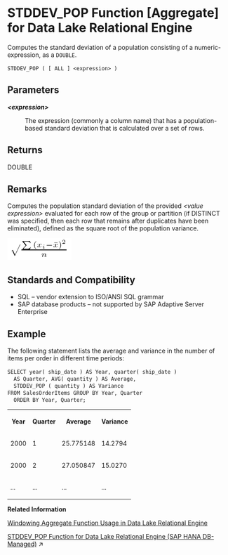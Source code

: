 <!-- loioa583f35984f21015b952ffc0a8c12597 -->

# STDDEV\_POP Function \[Aggregate\] for Data Lake Relational Engine

Computes the standard deviation of a population consisting of a numeric-expression, as a `DOUBLE`.



```
STDDEV_POP ( [ ALL ] <expression> )
```



<a name="loioa583f35984f21015b952ffc0a8c12597__STDDEV_POP_parm1"/>

## Parameters


<dl>
<dt><b>

*<expression\>*

</b></dt>
<dd>

The expression \(commonly a column name\) that has a population-based standard deviation that is calculated over a set of rows.



</dd>
</dl>



<a name="loioa583f35984f21015b952ffc0a8c12597__STDDEV_POP_returns1"/>

## Returns

DOUBLE



<a name="loioa583f35984f21015b952ffc0a8c12597__STDDEV_POP_remarks1"/>

## Remarks

Computes the population standard deviation of the provided *<value expression\>* evaluated for each row of the group or partition \(if DISTINCT was specified, then each row that remains after duplicates have been eliminated\), defined as the square root of the population variance.

![Computes the population standard deviation of the provided value expression evaluated for each row of the group or partition if DISTINCT was specified, then each row that remains after duplicates have been eliminated, defined as the square root of the population variance](images/stdpop_gif_a16d7b7.gif)



<a name="loioa583f35984f21015b952ffc0a8c12597__STDDEV_POP_standards1"/>

## Standards and Compatibility

-   SQL – vendor extension to ISO/ANSI SQL grammar
-   SAP database products – not supported by SAP Adaptive Server Enterprise



<a name="loioa583f35984f21015b952ffc0a8c12597__STDDEV_POP_example1"/>

## Example

The following statement lists the average and variance in the number of items per order in different time periods:

```
SELECT year( ship_date ) AS Year, quarter( ship_date )
  AS Quarter, AVG( quantity ) AS Average, 
  STDDEV_POP ( quantity ) AS Variance 
FROM SalesOrderItems GROUP BY Year, Quarter 
  ORDER BY Year, Quarter;
```


<table>
<tr>
<th valign="top" rowspan="1">

Year



</th>
<th valign="top" rowspan="1">

Quarter



</th>
<th valign="top" rowspan="1">

Average



</th>
<th valign="top" rowspan="1">

Variance



</th>
</tr>
<tr>
<td valign="top" rowspan="1">

2000



</td>
<td valign="top" rowspan="1">

1



</td>
<td valign="top" rowspan="1">

25.775148



</td>
<td valign="top" rowspan="1">

14.2794



</td>
</tr>
<tr>
<td valign="top" rowspan="1">

2000



</td>
<td valign="top" rowspan="1">

2



</td>
<td valign="top" rowspan="1">

27.050847



</td>
<td valign="top" rowspan="1">

15.0270



</td>
</tr>
<tr>
<td valign="top" rowspan="1">

...



</td>
<td valign="top" rowspan="1">

...



</td>
<td valign="top" rowspan="1">

...



</td>
<td valign="top" rowspan="1">

...



</td>
</tr>
</table>

**Related Information**  


[Windowing Aggregate Function Usage in Data Lake Relational Engine](windowing-aggregate-function-usage-in-data-lake-relational-engine-a527f35.md "A major feature of the ISO/ANSI SQL extensions for OLAP is a construct called a window.")

[STDDEV_POP Function for Data Lake Relational Engine (SAP HANA DB-Managed)](https://help.sap.com/viewer/a898e08b84f21015969fa437e89860c8/2023_2_QRC/en-US/b943ce2c21964c07baa10bd8d387f972.html "Computes the standard deviation of a population consisting of a numeric-expression, as a DOUBLE.") :arrow_upper_right:

